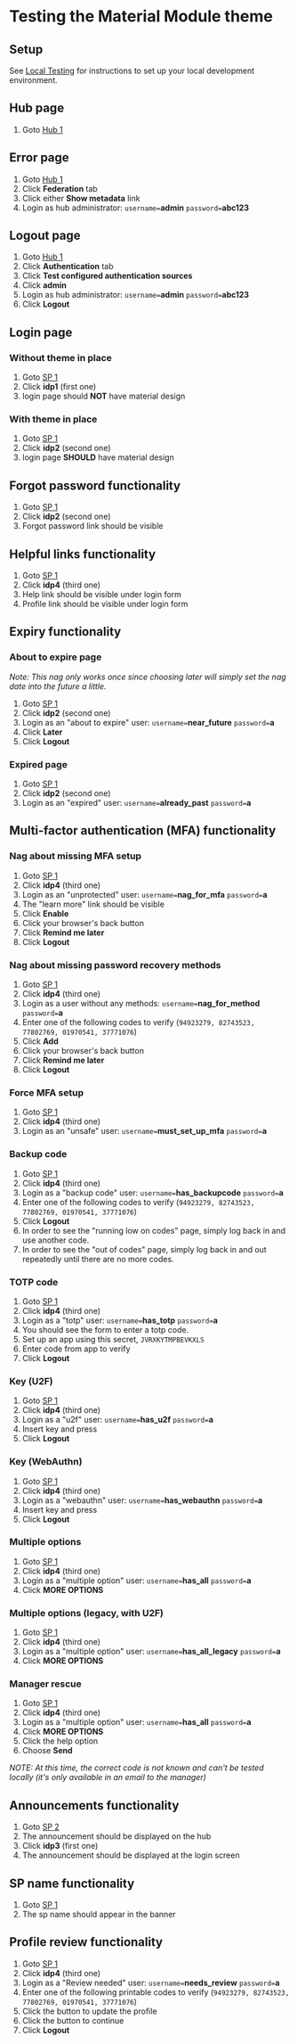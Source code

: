 
# Testing the Material Module theme

## Setup

See [Local Testing](../README.md#local-testing) for instructions to set up your local development environment.

## Hub page

1.  Goto [Hub 1](http://ssp-hub.local/module.php/core/authenticate.php?as=hub-discovery)

## Error page

1.  Goto [Hub 1](http://ssp-hub.local)
1.  Click **Federation** tab
1.  Click either **Show metadata** link
1.  Login as hub administrator: `username=`**admin** `password=`**abc123**

## Logout page

1.  Goto [Hub 1](http://ssp-hub.local)
1.  Click **Authentication** tab
1.  Click **Test configured authentication sources**
1.  Click **admin**
1.  Login as hub administrator: `username=`**admin** `password=`**abc123**
1.  Click **Logout**

## Login page

### Without theme in place

1.  Goto [SP 1](http://ssp-sp1.local:8081/module.php/core/authenticate.php?as=ssp-hub-custom-port)
1.  Click **idp1** (first one)
1.  login page should **NOT** have material design

### With theme in place

1.  Goto [SP 1](http://ssp-sp1.local:8081/module.php/core/authenticate.php?as=ssp-hub-custom-port)
1.  Click **idp2** (second one)
1.  login page **SHOULD** have material design

## Forgot password functionality

1.  Goto [SP 1](http://ssp-sp1.local:8081/module.php/core/authenticate.php?as=ssp-hub-custom-port)
1.  Click **idp2** (second one)
1.  Forgot password link should be visible

## Helpful links functionality

1.  Goto [SP 1](http://ssp-sp1.local:8081/module.php/core/authenticate.php?as=ssp-hub-custom-port)
1.  Click **idp4** (third one)
1.  Help link should be visible under login form
1.  Profile link should be visible under login form

## Expiry functionality

### About to expire page

_Note:  This nag only works once since choosing later will simply set the nag date into the future a little._

1.  Goto [SP 1](http://ssp-sp1.local:8081/module.php/core/authenticate.php?as=ssp-hub-custom-port)
1.  Click **idp2** (second one)
1.  Login as an "about to expire" user: `username=`**near_future** `password=`**a**
1.  Click **Later**
1.  Click **Logout**

### Expired page

1.  Goto [SP 1](http://ssp-sp1.local:8081/module.php/core/authenticate.php?as=ssp-hub-custom-port)
1.  Click **idp2** (second one)
1.  Login as an "expired" user: `username=`**already_past** `password=`**a**

## Multi-factor authentication (MFA) functionality

### Nag about missing MFA setup

1.  Goto [SP 1](http://ssp-sp1.local:8081/module.php/core/authenticate.php?as=ssp-hub-custom-port)
1.  Click **idp4** (third one)
1.  Login as an "unprotected" user: `username=`**nag_for_mfa** `password=`**a**
1.  The "learn more" link should be visible
1.  Click **Enable**
1.  Click your browser's back button
1.  Click **Remind me later**
1.  Click **Logout**

### Nag about missing password recovery methods

1.  Goto [SP 1](http://ssp-sp1.local:8081/module.php/core/authenticate.php?as=ssp-hub-custom-port)
1.  Click **idp4** (third one)
1.  Login as a user without any methods: `username=`**nag_for_method** `password=`**a**
1.  Enter one of the following codes to verify (`94923279, 82743523, 77802769, 01970541, 37771076`)
1.  Click **Add**
1.  Click your browser's back button
1.  Click **Remind me later**
1.  Click **Logout**

### Force MFA setup

1.  Goto [SP 1](http://ssp-sp1.local:8081/module.php/core/authenticate.php?as=ssp-hub-custom-port)
1.  Click **idp4** (third one)
1.  Login as an "unsafe" user: `username=`**must_set_up_mfa** `password=`**a**

### Backup code

1.  Goto [SP 1](http://ssp-sp1.local:8081/module.php/core/authenticate.php?as=ssp-hub-custom-port)
1.  Click **idp4** (third one)
1.  Login as a "backup code" user: `username=`**has_backupcode** `password=`**a**
1.  Enter one of the following codes to verify (`94923279, 82743523, 77802769, 01970541, 37771076`)
1.  Click **Logout**
1.  In order to see the "running low on codes" page, simply log back in and use another code.
1.  In order to see the "out of codes" page, simply log back in and out repeatedly until there are no more codes.

### TOTP code

1.  Goto [SP 1](http://ssp-sp1.local:8081/module.php/core/authenticate.php?as=ssp-hub-custom-port)
1.  Click **idp4** (third one)
1.  Login as a "totp" user: `username=`**has_totp** `password=`**a**
1.  You should see the form to enter a totp code. 
1.  Set up an app using this secret, `JVRXKYTMPBEVKXLS`
1.  Enter code from app to verify
1.  Click **Logout**

### Key (U2F)

1.  Goto [SP 1](http://ssp-sp1.local:8081/module.php/core/authenticate.php?as=ssp-hub-custom-port)
1.  Click **idp4** (third one)
1.  Login as a "u2f" user: `username=`**has_u2f** `password=`**a**
1.  Insert key and press
1.  Click **Logout**

### Key (WebAuthn)

1.  Goto [SP 1](http://ssp-sp1.local:8081/module.php/core/authenticate.php?as=ssp-hub-custom-port)
1.  Click **idp4** (third one)
1.  Login as a "webauthn" user: `username=`**has_webauthn** `password=`**a**
1.  Insert key and press
1.  Click **Logout**

### Multiple options

1.  Goto [SP 1](http://ssp-sp1.local:8081/module.php/core/authenticate.php?as=ssp-hub-custom-port)
1.  Click **idp4** (third one)
1.  Login as a "multiple option" user: `username=`**has_all** `password=`**a**
1.  Click **MORE OPTIONS**

### Multiple options (legacy, with U2F)

1.  Goto [SP 1](http://ssp-sp1.local:8081/module.php/core/authenticate.php?as=ssp-hub-custom-port)
1.  Click **idp4** (third one)
1.  Login as a "multiple option" user: `username=`**has_all_legacy** `password=`**a**
1.  Click **MORE OPTIONS**

### Manager rescue

1.  Goto [SP 1](http://ssp-sp1.local:8081/module.php/core/authenticate.php?as=ssp-hub-custom-port)
1.  Click **idp4** (third one)
1.  Login as a "multiple option" user: `username=`**has_all** `password=`**a**
1.  Click **MORE OPTIONS**
1.  Click the help option
1.  Choose **Send**

_NOTE: At this time, the correct code is not known and can't be tested locally (it's only available in an email to the manager)_

## Announcements functionality

1.  Goto [SP 2](http://ssp-sp2.local:8082/module.php/core/authenticate.php?as=ssp-hub-custom-port)
1.  The announcement should be displayed on the hub
1.  Click **idp3** (first one)
1.  The announcement should be displayed at the login screen

## SP name functionality

1.  Goto [SP 1](http://ssp-sp1.local:8081/module.php/core/authenticate.php?as=ssp-hub-custom-port)
1.  The sp name should appear in the banner

## Profile review functionality
1.  Goto [SP 1](http://ssp-sp1.local:8081/module.php/core/authenticate.php?as=ssp-hub-custom-port)
1.  Click **idp4** (third one)
1.  Login as a "Review needed" user: `username=`**needs_review** `password=`**a**
1.  Enter one of the following printable codes to verify (`94923279, 82743523, 77802769, 01970541, 37771076`)
1.  Click the button to update the profile
1.  Click the button to continue
1.  Click **Logout**

